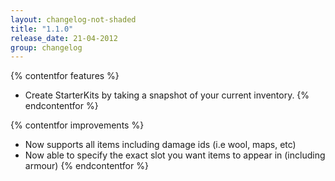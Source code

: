 ```yaml
---
layout: changelog-not-shaded
title: "1.1.0"
release_date: 21-04-2012
group: changelog
---
```


{% contentfor features %}
* Create StarterKits by taking a snapshot of your current inventory.
{% endcontentfor %}

{% contentfor improvements %}
* Now supports all items including damage ids (i.e wool, maps, etc)
* Now able to specify the exact slot you want items to appear in (including armour)
{% endcontentfor %}